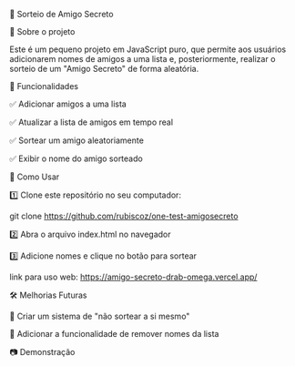 🎁 Sorteio de Amigo Secreto

📌 Sobre o projeto

Este é um pequeno projeto em JavaScript puro, que permite aos usuários adicionarem nomes de amigos a uma lista e, posteriormente, realizar o sorteio de um "Amigo Secreto" de forma aleatória.

🚀 Funcionalidades

✅ Adicionar amigos a uma lista

✅ Atualizar a lista de amigos em tempo real

✅ Sortear um amigo aleatoriamente

✅ Exibir o nome do amigo sorteado

📂 Como Usar

1️⃣ Clone este repositório no seu computador:

git clone https://github.com/rubiscoz/one-test-amigosecreto

2️⃣ Abra o arquivo index.html no navegador

3️⃣ Adicione nomes e clique no botão para sortear

 link para uso web: https://amigo-secreto-drab-omega.vercel.app/

🛠 Melhorias Futuras

🔹 Criar um sistema de "não sortear a si mesmo"

🔹 Adicionar a funcionalidade de remover nomes da lista

📷 Demonstração

